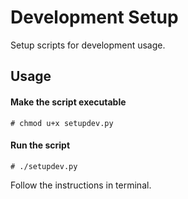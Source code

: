 # Development Setup
Setup scripts for development usage.

## Usage
#### Make the script executable
```# chmod u+x setupdev.py```
#### Run the script
```# ./setupdev.py```

Follow the instructions in terminal.
